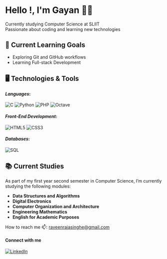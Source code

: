 # Hello !, I'm Gayan 👋🏼
Currently studying Computer Science at SLIIT <br>Passionate about coding and learning new technologies

## 🚀 Current Learning Goals
- Exploring Git and GitHub workflows
- Learning Full-stack Development

## 🖥️ Technologies & Tools
#### *Languages*:
![C](https://img.shields.io/badge/c-%2300599C.svg?style=for-the-badge&logo=c&logoColor=white) ![Python](https://img.shields.io/badge/python-3670A0?style=for-the-badge&logo=python&logoColor=ffdd54) ![PHP](https://img.shields.io/badge/php-%23777BB4.svg?style=for-the-badge&logo=php&logoColor=white) ![Octave](https://img.shields.io/badge/OCTAVE-darkblue?style=for-the-badge&logo=octave&logoColor=fcd683) 

#### *Front-End Development*:
![HTML5](https://img.shields.io/badge/html5-%23E34F26.svg?style=for-the-badge&logo=html5&logoColor=white) ![CSS3](https://img.shields.io/badge/css3-%231572B6.svg?style=for-the-badge&logo=css3&logoColor=white)

#### *Databases*:
![SQL](https://img.shields.io/badge/MySQL-005C84?style=for-the-badge&logo=mysql&logoColor=white)

## 📚 Current Studies
As part of my first year second semester in Computer Science, I’m currently studying the following modules:
- **Data Structures and Algorithms**
- **Digital Electronics**
- **Computer Organization and Architecture**
- **Engineering Mathematics**
- **English for Academic Purposes**

How to reach me 📫: [raveenrajasinghe@gmail.com](mailto:raveenrajasinghe@gmail.com)

#### Connect with me
[![LinkedIn](https://img.shields.io/badge/LinkedIn-%230077B5.svg?style=for-the-badge&logo=linkedin&logoColor=white)](https://www.linkedin.com/in/gayan-rajasinghe)



